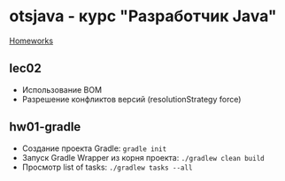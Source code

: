 # otsjava - курс "Разработчик Java"

[Homeworks](hworks.md)

## lec02
- Использование BOM
- Разрешение конфликтов версий (resolutionStrategy force)

## hw01-gradle
- Создание проекта Gradle: `gradle init`
- Запуск Gradle Wrapper из корня проекта: `./gradlew clean build`
- Просмотр list of tasks: `./gradlew tasks --all`


